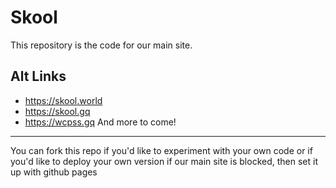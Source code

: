 # Skool
This repository is the code for our main site. 
## Alt Links
* https://skool.world
* https://skool.gq
* https://wcpss.gq
And more to come!
---------------------
You can fork this repo if you'd like to experiment with your own code or if you'd like to deploy your own version if our main site is blocked, then set it up with github pages
